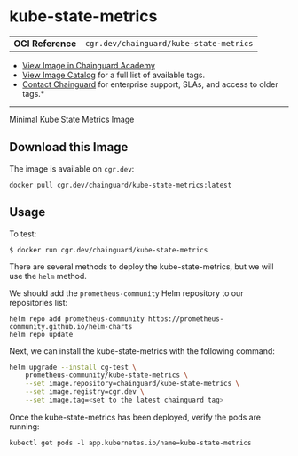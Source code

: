 <!--monopod:start-->
# kube-state-metrics
| | |
| - | - |
| **OCI Reference** | `cgr.dev/chainguard/kube-state-metrics` |


* [View Image in Chainguard Academy](https://edu.chainguard.dev/chainguard/chainguard-images/reference/kube-state-metrics/overview/)
* [View Image Catalog](https://console.enforce.dev/images/catalog) for a full list of available tags.
* [Contact Chainguard](https://www.chainguard.dev/chainguard-images) for enterprise support, SLAs, and access to older tags.*

---
<!--monopod:end-->

<!--overview:start-->
Minimal Kube State Metrics Image
<!--overview:end-->

<!--getting:start-->
## Download this Image
The image is available on `cgr.dev`:

```
docker pull cgr.dev/chainguard/kube-state-metrics:latest
```
<!--getting:end-->

<!--body:start-->
## Usage

To test:

```shell
$ docker run cgr.dev/chainguard/kube-state-metrics
```


There are several methods to deploy the kube-state-metrics, but we will use the `helm` method.

We should add the `prometheus-community` Helm repository to our repositories list:

```shell
helm repo add prometheus-community https://prometheus-community.github.io/helm-charts
helm repo update
```

Next, we can install the kube-state-metrics with the following command:

```sh
helm upgrade --install cg-test \
    prometheus-community/kube-state-metrics \
    --set image.repository=chainguard/kube-state-metrics \
    --set image.registry=cgr.dev \
    --set image.tag=<set to the latest chainguard tag>
```

Once the kube-state-metrics has been deployed, verify the pods are running:

```shell
kubectl get pods -l app.kubernetes.io/name=kube-state-metrics
```
<!--body:end-->
